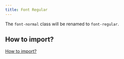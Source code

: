 ```yaml
---
title: Font Regular
---
```


The `font-normal` class will be renamed to `font-regular`.

## How to import?

[How to import?](/#how-to-import)
